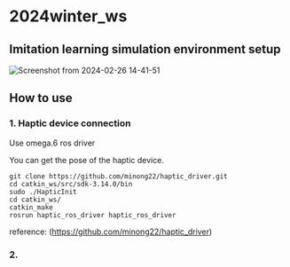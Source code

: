 # 2024winter_ws
## Imitation learning simulation environment setup
![Screenshot from 2024-02-26 14-41-51](https://github.com/yunseo0919/2024winter_ws/assets/161008012/77f31cd6-d6d1-4df2-8cda-71aaa69505f0)

## How to use
### 1. Haptic device connection
Use omega.6 ros driver

You can get the pose of the haptic device.

    git clone https://github.com/minong22/haptic_driver.git
    cd catkin_ws/src/sdk-3.14.0/bin
    sudo ./HapticInit
    cd catkin_ws/
    catkin_make
    rosrun haptic_ros_driver haptic_ros_driver

reference: (https://github.com/minong22/haptic_driver)

### 2. 
